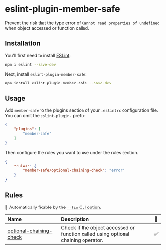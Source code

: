# eslint-plugin-member-safe

Prevent the risk that the type error of `Cannot read properties of undefined` when object accessed or function called.

## Installation

You'll first need to install [ESLint](https://eslint.org/):

```sh
npm i eslint --save-dev
```

Next, install `eslint-plugin-member-safe`:

```sh
npm install eslint-plugin-member-safe --save-dev
```

## Usage

Add `member-safe` to the plugins section of your `.eslintrc` configuration file. You can omit the `eslint-plugin-` prefix:

```json
{
    "plugins": [
        "member-safe"
    ]
}
```


Then configure the rules you want to use under the rules section.

```json
{
    "rules": {
        "member-safe/optional-chaining-check": "error"
    }
}
```

## Rules

<!-- begin auto-generated rules list -->
🔧 Automatically fixable by the
[`--fix` CLI option](https://eslint.org/docs/user-guide/command-line-interface#--fix).

| Name                                                                 | Description                                                                                | 🔧  |
| :------------------------------------------------------------------- | :----------------------------------------------------------------------------------------- | :-- |
| [optional-chaining-check](docs/rules/optional-chaining-check.md)                         | Check if the object accessed or function called using optional chaining operator.     | ✅  |
